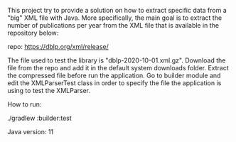 This project try to provide a solution on how to extract specific data from a "big" XML file with Java. More specifically, the main goal is to extract the number of publications per year from the XML file that is available in the repository below: 

repo: https://dblp.org/xml/release/

The file used to test the library is "dblp-2020-10-01.xml.gz". Download the file from the repo and add it in the default system downloads folder. Extract the compressed file before run the application. Go to builder module and edit the XMLParserTest class in order to specify the file the application is using to test the XMLParser.

How to run:

./gradlew :builder:test

Java version: 11
